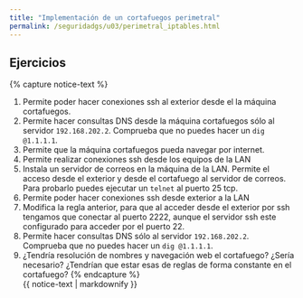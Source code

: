 ```yaml
---
title: "Implementación de un cortafuegos perimetral"
permalink: /seguridadgs/u03/perimetral_iptables.html
---
```


## Ejercicios

{% capture notice-text %}


1. Permite poder hacer conexiones ssh al exterior desde el la máquina cortafuegos.
2. Permite hacer consultas DNS desde la máquina cortafuegos sólo al servidor `192.168.202.2`. Comprueba que no puedes hacer un `dig @1.1.1.1`.
3. Permite que la máquina cortafuegos pueda navegar por internet.
4. Permite realizar conexiones ssh desde los equipos de la LAN
5. Instala un servidor de correos en la máquina de la LAN. Permite el acceso desde el exterior y desde el cortafuego al servidor de correos. Para probarlo puedes ejecutar un `telnet` al puerto 25 tcp.
6. Permite poder hacer conexiones ssh desde exterior a la LAN
7. Modifica la regla anterior, para que al acceder desde el exterior por ssh tengamos que conectar al puerto 2222, aunque el servidor ssh este configurado para acceder por el puerto 22.
8. Permite hacer consultas DNS sólo al servidor `192.168.202.2`. Comprueba que no puedes hacer un `dig @1.1.1.1`.
9. ¿Tendría resolución de nombres y navegación web el cortafuego? ¿Sería necesario? ¿Tendrían que estar esas de reglas de forma constante en el cortafuego?
{% endcapture %}<div class="notice--info">{{ notice-text | markdownify }}</div>
